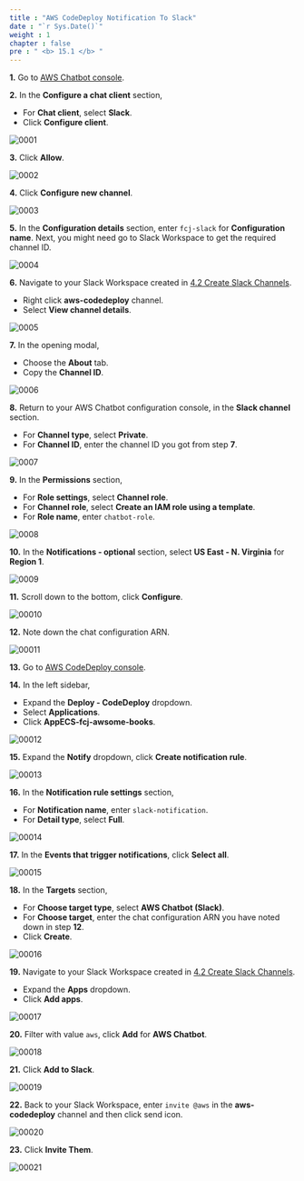 ```yaml
---
title : "AWS CodeDeploy Notification To Slack"
date : "`r Sys.Date()`"
weight : 1
chapter : false
pre : " <b> 15.1 </b> "
---
```


**1.** Go to [AWS Chatbot console](https://console.aws.amazon.com/chatbot/).

**2.** In the **Configure a chat client** section,

- For **Chat client**, select **Slack**.
- Click **Configure client**.

![0001](/images/15/1/0001.svg?featherlight=false&width=100pc)

**3.** Click **Allow**.

![0002](/images/15/1/0002.svg?featherlight=false&width=100pc)

**4.** Click **Configure new channel**.

![0003](/images/15/1/0003.svg?featherlight=false&width=100pc)

**5.** In the **Configuration details** section, enter `fcj-slack` for **Configuration name**. Next, you might need go to Slack Workspace to get the required channel ID.

![0004](/images/15/1/0004.svg?featherlight=false&width=100pc)

**6.** Navigate to your Slack Workspace created in [4.2 Create Slack Channels](4-preparation/2-create-slack-channels).

- Right click **aws-codedeploy** channel.
- Select **View channel details**.

![0005](/images/15/1/0005.svg?featherlight=false&width=100pc)

**7.** In the opening modal,

- Choose the **About** tab.
- Copy the **Channel ID**.

![0006](/images/15/1/0006.svg?featherlight=false&width=100pc)

**8.** Return to your AWS Chatbot configuration console, in the **Slack channel** section.

- For **Channel type**, select **Private**.
- For **Channel ID**, enter the channel ID you got from step **7**.

![0007](/images/15/1/0007.svg?featherlight=false&width=100pc)

**9.** In the **Permissions** section,

- For **Role settings**, select **Channel role**.
- For **Channel role**, select **Create an IAM role using a template**.
- For **Role name**, enter `chatbot-role`.

![0008](/images/15/1/0008.svg?featherlight=false&width=100pc)

**10.** In the **Notifications - optional** section, select **US East - N. Virginia** for **Region 1**.

![0009](/images/15/1/0009.svg?featherlight=false&width=100pc)

**11.** Scroll down to the bottom, click **Configure**.

![00010](/images/15/1/00010.svg?featherlight=false&width=100pc)

**12.** Note down the chat configuration ARN.

![00011](/images/15/1/00011.svg?featherlight=false&width=100pc)

**13.** Go to [AWS CodeDeploy console](https://console.aws.amazon.com/codedeploy/).

**14.** In the left sidebar,

- Expand the **Deploy - CodeDeploy** dropdown.
- Select **Applications**.
- Click **AppECS-fcj-awsome-books**.

![00012](/images/7/2/00015.svg?featherlight=false&width=100pc)

**15.** Expand the **Notify** dropdown, click **Create notification rule**.

![00013](/images/15/1/00012.svg?featherlight=false&width=100pc)

**16.** In the **Notification rule settings** section,

- For **Notification name**, enter `slack-notification`.
- For **Detail type**, select **Full**.
  
![00014](/images/15/1/00013.svg?featherlight=false&width=100pc)

**17.** In the **Events that trigger notifications**, click **Select all**.

![00015](/images/15/1/00014.svg?featherlight=false&width=100pc)

**18.** In the **Targets** section,

- For **Choose target type**, select **AWS Chatbot (Slack)**.
- For **Choose target**, enter the chat configuration ARN you have noted down in step **12**.
- Click **Create**.

![00016](/images/15/1/00015.svg?featherlight=false&width=100pc)

**19.** Navigate to your Slack Workspace created in [4.2 Create Slack Channels](4-preparation/2-create-slack-channels).

- Expand the **Apps** dropdown.
- Click **Add apps**.

![00017](/images/15/1/00016.svg?featherlight=false&width=100pc)

**20.** Filter with value `aws`, click **Add** for **AWS Chatbot**.

![00018](/images/15/1/00017.svg?featherlight=false&width=100pc)

**21.** Click **Add to Slack**.

![00019](/images/15/1/00018.svg?featherlight=false&width=100pc)

**22.** Back to your Slack Workspace, enter `invite @aws` in the **aws-codedeploy** channel and then click send icon.

![00020](/images/15/1/00019.svg?featherlight=false&width=100pc)

**23.** Click **Invite Them**.

![00021](/images/15/1/00020.svg?featherlight=false&width=100pc)